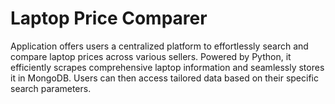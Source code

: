 # Laptop Price Comparer

Application offers users a centralized platform to effortlessly search and compare laptop prices across various sellers. Powered by Python, it efficiently scrapes comprehensive laptop information and seamlessly stores it in MongoDB. Users can then access tailored data based on their specific search parameters.
